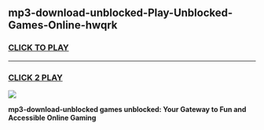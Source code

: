 
## mp3-download-unblocked-Play-Unblocked-Games-Online-hwqrk
<h3>
<a href="https://premium76.site?title=mp3-download-unblocked&ref=25A">CLICK TO PLAY</a></h3>
<hr>

<h3>
<a href="https://premium76.site?title=mp3-download-unblocked&ref=25A">CLICK 2 PLAY</a>
  
</h3>

<a href="https://premium76.site?title=mp3-download-unblocked&ref=25A"><img src="https://clearcache.store/games.png"></a>


**mp3-download-unblocked games unblocked: Your Gateway to Fun and Accessible Online Gaming**

